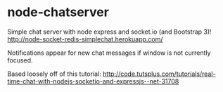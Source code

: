 node-chatserver
===============

Simple chat server with node express and socket.io (and Bootstrap 3)!
http://node-socket-redis-simplechat.herokuapp.com/

Notifications appear for new chat messages if window is not currently focused.

Based loosely off of this tutorial:
http://code.tutsplus.com/tutorials/real-time-chat-with-nodejs-socketio-and-expressjs--net-31708
